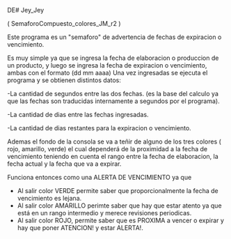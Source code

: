 DE# Jey_Jey

(  SemaforoCompuesto_colores_JM_r2  )

Este programa es un "semaforo" de advertencia de fechas de expiracion o vencimiento.

Es muy simple ya que se ingresa la fecha de elaboracion o produccion de un producto, y luego se 
ingresa la fecha de expiracion o vencimiento, ambas con el formato (dd mm aaaa)
Una vez ingresadas se ejecuta el programa y se obtienen distintos datos:

-La cantidad de segundos entre las dos fechas. (es la base del calculo ya que las fechas
son traducidas internamente a segundos por el programa). 

-La cantidad de dias entre las fechas ingresadas.

-La cantidad de dias restantes para la expiracion o vencimiento.

Ademas el fondo de la consola se va a teñir de alguno de los tres colores ( rojo, amarillo, verde)
el cual dependerá de la proximidad a la fecha de vencimiento teniendo en cuenta el rango entre la fecha de
elaboracion, la fecha actual y la fecha que va a expirar.

Funciona entonces como una ALERTA DE VENCIMIENTO ya que 
* Al salir color VERDE permite saber que proporcionalmente la fecha de vencimiento es lejana.
* Al salir color AMARILLO perimte saber que hay que estar atento ya que está en un rango intermedio y merece revisiones
periodicas. 
* Al salir color ROJO, permite saber que es PROXIMA  a vencer o expirar y hay que poner ATENCION! y estar ALERTA!.


